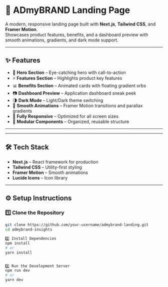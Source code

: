# 🚀 ADmyBRAND Landing Page

A modern, responsive landing page built with **Next.js**, **Tailwind CSS**, and **Framer Motion**.  
Showcases product features, benefits, and a dashboard preview with smooth animations, gradients, and dark mode support.

---

## ✨ Features

- 🎯 **Hero Section** – Eye-catching hero with call-to-action  
- ⚡ **Features Section** – Highlights product key features  
- 📊 **Benefits Section** – Animated cards with floating gradient orbs  
- 📷 **Dashboard Preview** – Application dashboard sneak peek  
- 🌗 **Dark Mode** – Light/Dark theme switching  
- 🎨 **Smooth Animations** – Framer Motion transitions and parallax gradients  
- 📱 **Fully Responsive** – Optimized for all screen sizes  
- 🧩 **Modular Components** – Organized, reusable structure  

---


---

## 🛠️ Tech Stack

- **Next.js** – React framework for production  
- **Tailwind CSS** – Utility-first styling  
- **Framer Motion** – Smooth animations  
- **Lucide Icons** – Icon library  

---

## ⚙️ Setup Instructions

### 1️⃣ Clone the Repository
```bash
git clone https://github.com/your-username/admybrand-landing.git
cd admybrand-insights

2️⃣ Install Dependencies
npm install
# or
yarn install


3️⃣ Run the Development Server
npm run dev
# or
yarn dev


